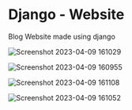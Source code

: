 # Django - Website 



 Blog Website made using django
 
 
![Screenshot 2023-04-09 161029](https://user-images.githubusercontent.com/120780784/230771535-e1207483-3eb8-4621-b91b-67ffa2d4eae1.png)



![Screenshot 2023-04-09 160955](https://user-images.githubusercontent.com/120780784/230771537-4cfda53a-8ace-4e83-96a7-333660b0c5cc.png)


![Screenshot 2023-04-09 161108](https://user-images.githubusercontent.com/120780784/230771539-0ab2c3cc-bc80-46a4-ace3-8461328c7083.png)



![Screenshot 2023-04-09 161052](https://user-images.githubusercontent.com/120780784/230771541-8ccc039d-820c-4cb3-b81f-2970bc886139.png)
